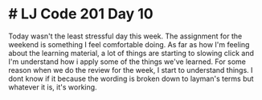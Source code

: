 # # LJ Code 201 Day 10  

Today wasn't the least stressful day this week. The assignment for the weekend is something I feel comfortable doing. As far as how I'm feeling about the learning material, a lot of things are starting to slowing click and I'm understand how i apply some of the things we've learned. For some reason when we do the review for the week, I start to understand things. I dont know if it because the wording is broken down to layman's terms but whatever it is, it's working.
